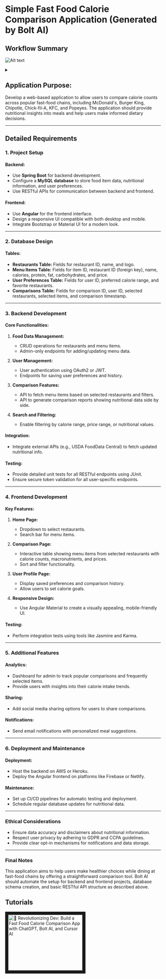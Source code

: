 
# Simple Fast Food Calorie Comparison Application (Generated by Bolt AI)


##  Workflow Summary
![Alt text](wf.png)
<details>
<summary></summary>

```mermaid
graph TD
    A([Start with ChatGPT prompt]) --> B{{Request ChatGPT to ask clarifying questions}}
    B --> C(Refine and finalize the perfect prompt for Bolt AI)
    C --> D[(Use the prompt on Bolt AI<br/>Register Free on Bolt if needed<br/>Complete and run the application on Bolt)]    
    D --> G([Download the code from Bolt])
    G --> H[[Run the code locally using your favorite IDE]]
    G --> I([Alternatively, download code from GitHub:<br/>lalumastan/project_bolt_fast_food_calorie_count]) --> H
    H --> J{Satisfied<br/>with the<br/>application?}
    J -->|Yes| K((Process<br/>complete))
    J -->|No| A   
```
</details>

## Application Purpose:
Develop a web-based application to allow users to compare calorie counts across popular fast-food chains, including McDonald's, Burger King, Chipotle, Chick-fil-A, KFC, and Popeyes. The application should provide nutritional insights into meals and help users make informed dietary decisions.

---

## Detailed Requirements

### 1. **Project Setup**

#### Backend:
- Use **Spring Boot** for backend development.
- Configure a **MySQL database** to store food item data, nutritional information, and user preferences.
- Use RESTful APIs for communication between backend and frontend.

#### Frontend:
- Use **Angular** for the frontend interface.
- Design a responsive UI compatible with both desktop and mobile.
- Integrate Bootstrap or Material UI for a modern look.

---

### 2. **Database Design**

#### Tables:
- **Restaurants Table:** Fields for restaurant ID, name, and logo.
- **Menu Items Table:** Fields for item ID, restaurant ID (foreign key), name, calories, protein, fat, carbohydrates, and price.
- **User Preferences Table:** Fields for user ID, preferred calorie range, and favorite restaurants.
- **Comparisons Table:** Fields for comparison ID, user ID, selected restaurants, selected items, and comparison timestamp.

---

### 3. **Backend Development**

#### Core Functionalities:
1. **Food Data Management:**
   - CRUD operations for restaurants and menu items.
   - Admin-only endpoints for adding/updating menu data.

2. **User Management:**
   - User authentication using OAuth2 or JWT.
   - Endpoints for saving user preferences and history.

3. **Comparison Features:**
   - API to fetch menu items based on selected restaurants and filters.
   - API to generate comparison reports showing nutritional data side by side.

4. **Search and Filtering:**
   - Enable filtering by calorie range, price range, or nutritional values.

#### Integration:
- Integrate external APIs (e.g., USDA FoodData Central) to fetch updated nutritional info.

#### Testing:
- Provide detailed unit tests for all RESTful endpoints using JUnit.
- Ensure secure token validation for all user-specific endpoints.

---

### 4. **Frontend Development**

#### Key Features:
1. **Home Page:**
   - Dropdown to select restaurants.
   - Search bar for menu items.

2. **Comparison Page:**
   - Interactive table showing menu items from selected restaurants with calorie counts, macronutrients, and prices.
   - Sort and filter functionality.

3. **User Profile Page:**
   - Display saved preferences and comparison history.
   - Allow users to set calorie goals.

4. **Responsive Design:**
   - Use Angular Material to create a visually appealing, mobile-friendly UI.

#### Testing:
- Perform integration tests using tools like Jasmine and Karma.

---

### 5. **Additional Features**

#### Analytics:
- Dashboard for admin to track popular comparisons and frequently selected items.
- Provide users with insights into their calorie intake trends.

#### Sharing:
- Add social media sharing options for users to share comparisons.

#### Notifications:
- Send email notifications with personalized meal suggestions.

---

### 6. **Deployment and Maintenance**

#### Deployment:
- Host the backend on AWS or Heroku.
- Deploy the Angular frontend on platforms like Firebase or Netlify.

#### Maintenance:
- Set up CI/CD pipelines for automatic testing and deployment.
- Schedule regular database updates for nutritional data.

---

### Ethical Considerations
- Ensure data accuracy and disclaimers about nutritional information.
- Respect user privacy by adhering to GDPR and CCPA guidelines.
- Provide clear opt-in mechanisms for notifications and data storage.

---

### Final Notes
This application aims to help users make healthier choices while dining at fast-food chains by offering a straightforward comparison tool. Bolt AI should automate the setup for backend and frontend projects, database schema creation, and basic RESTful API structure as described above.

## Tutorials
<a  href="http://www.youtube.com/watch?feature=player_embedded&v=XZfQ0AQBHEA "  target="_blank"><img  src="http://img.youtube.com/vi/XZfQ0AQBHEA /0.jpg"  alt="🚀 Revolutionizing Dev: Build a Fast Food Calorie Comparison App with ChatGPT, Bolt AI, and Cursor AI"  width="240"  height="180"  border="10"  /></a>